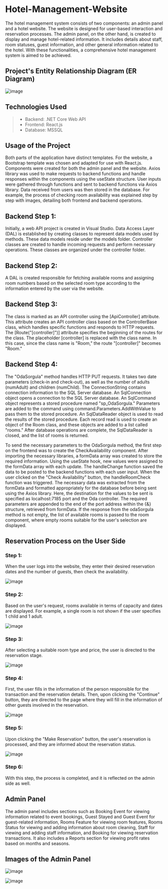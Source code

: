 # Hotel-Management-Website
The hotel management system consists of two components: an admin panel and a hotel website. The website is designed for user-based interaction and reservation processes. The admin panel, on the other hand, is created to display and manage hotel-related information. It includes details about staff, room statuses, guest information, and other general information related to the hotel. With these functionalities, a comprehensive hotel management system is aimed to be achieved.

## Project's Entity Relationship Diagram (ER Diagram)
![image](https://github.com/sudenurGlcn/Hotel-Management-Website/blob/main/images/Picture1.jpg)
 
## Technologies Used
>
> - Backend: .NET Core Web API
> - Frontend: React.js
> - Database: MSSQL


## Usage of the Project
Both parts of the application have distinct templates. For the website, a Bootstrap template was chosen and adapted for use with React.js. Components were created for both the admin panel and the website. Axios library was used to make requests to backend functions and handle responses within the components using the useState structure. User inputs were gathered through functions and sent to backend functions via Axios library. Data received from users was then stored in the database. For example, the process of checking room availability was explained step by step with images, detailing both frontend and backend operations.

## Backend Step 1:
Initially, a web API project is created in Visual Studio. Data Access Layer (DAL) is established by creating classes to represent data models used by methods. These data models reside under the models folder. Controller classes are created to handle incoming requests and perform necessary operations. These classes are organized under the controller folder.

## Backend Step 2:
A DAL is created responsible for fetching available rooms and assigning room numbers based on the selected room type according to the information entered by the user via the website.

## Backend Step 3:
The class is marked as an API controller using the [ApiController] attribute. This attribute creates an API controller class based on the ControllerBase class, which handles specific functions and responds to HTTP requests. The [Route("[controller]")] attribute specifies the beginning of the routes for the class. The placeholder [controller] is replaced with the class name. In this case, since the class name is "Room," the route "[controller]" becomes "Room."

## Backend Step 4:
The "OdaSorgula" method handles HTTP PUT requests. It takes two date parameters (check-in and check-out), as well as the number of adults (numAdult) and children (numChild). The ConnectionString contains connection information to the SQL Server database. An SqlConnection object opens a connection to the SQL Server database. An SqlCommand object represents a stored procedure named "sp_OdaSorgula." Parameters are added to the command using command.Parameters.AddWithValue to pass them to the stored procedure. An SqlDataReader object is used to read the results of the stored procedure. Each record read is used to create an object of the Room class, and these objects are added to a list called "rooms." After database operations are complete, the SqlDataReader is closed, and the list of rooms is returned.

To send the necessary parameters to the OdaSorgula method, the first step on the frontend was to create the CheckAvailability component. After importing the necessary libraries, a formData array was created to store the required information. Using the useState hook, new values were assigned to the formData array with each update. The handleChange function saved the data to be posted to the backend functions with each user input. When the user clicked on the "Check Availability" button, the handleRoomCheck function was triggered. The necessary data was extracted from the formData and formatted appropriately for the database before being sent using the Axios library. Here, the destination for the values to be sent is specified as localhost:7185 port and the Oda controller. The required parameters are appended to the end of the port address within the {&} structure, retrieved from formData. If the response from the odaSorgula method is not empty, the list of available rooms is passed to the room component, where empty rooms suitable for the user's selection are displayed.


## Reservation Process on the User Side
### Step 1:
When the user logs into the website, they enter their desired reservation dates and the number of guests, then check the availability.

![image](https://github.com/sudenurGlcn/Hotel-Management-Website/blob/main/images/Picture2.png)

### Step 2:
Based on the user's request, rooms available in terms of capacity and dates are displayed. For example, a single room is not shown if the user specifies 1 child and 1 adult.

![image](https://github.com/sudenurGlcn/Hotel-Management-Website/blob/main/images/Picture3.png)

### Step 3:
After selecting a suitable room type and price, the user is directed to the reservation stage.

![image](https://github.com/sudenurGlcn/Hotel-Management-Website/blob/main/images/Picture4.png)

### Step 4:
First, the user fills in the information of the person responsible for the transaction and the reservation details. Then, upon clicking the "Continue" button, they are directed to the page where they will fill in the information of other guests involved in the reservation.

![image](https://github.com/sudenurGlcn/Hotel-Management-Website/blob/main/images/Picture5.png)

### Step 5:
Upon clicking the "Make Reservation" button, the user's reservation is processed, and they are informed about the reservation status.

![image](https://github.com/sudenurGlcn/Hotel-Management-Website/blob/main/images/Picture12.png)

### Step 6:
With this step, the process is completed, and it is reflected on the admin side as well.

## Admin Panel
The admin panel includes sections such as Booking Event for viewing information related to event bookings, Guest Stayed and Guest Event for guest-related information, Rooms Feature for viewing room features, Rooms Status for viewing and adding information about room cleaning, Staff for viewing and adding staff information, and Booking for viewing reservation transactions. It also includes a Reports section for viewing profit rates based on months and seasons.

## Images of the Admin Panel

![image](https://github.com/sudenurGlcn/Hotel-Management-Website/blob/main/images/Picture9.png)

![image](https://github.com/sudenurGlcn/Hotel-Management-Website/blob/main/images/Picture10.png)
